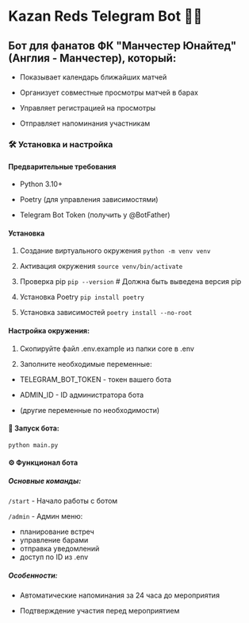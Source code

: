 # Kazan Reds Telegram Bot 🤖🔴

## Бот для фанатов ФК "Манчестер Юнайтед" (Англия - Манчестер), который:

- Показывает календарь ближайших матчей

- Организует совместные просмотры матчей в барах

- Управляет регистрацией на просмотры

- Отправляет напоминания участникам

### 🛠 Установка и настройка

#### Предварительные требования

- Python 3.10+

- Poetry (для управления зависимостями)

- Telegram Bot Token (получить у @BotFather)

#### Установка

1. Создание виртуального окружения
`python -m venv venv`

2. Активация окружения
`source venv/bin/activate`

3. Проверка pip
`pip --version`  # Должна быть выведена версия pip

4. Установка Poetry
`pip install poetry`

5. Установка зависимостей
`poetry install --no-root`

#### Настройка окружения:

1. Скопируйте файл .env.example из папки core в .env

2. Заполните необходимые переменные:

- TELEGRAM_BOT_TOKEN - токен вашего бота

- ADMIN_ID - ID администратора бота

- (другие переменные по необходимости)

#### 🚀 Запуск бота:

`python main.py`

#### ⚙️ Функционал бота

##### Основные команды:

`/start` - Начало работы с ботом

`/admin` - Админ меню: 
- планирование встреч
- управление барами
- отправка уведомлений
- доступ по ID из .env

##### Особенности:

- Автоматические напоминания за 24 часа до мероприятия

- Подтверждение участия перед мероприятием
